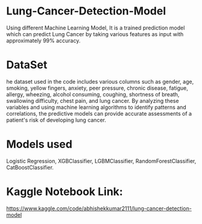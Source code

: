 # Lung-Cancer-Detection-Model
Using different Machine Learning Model, It is a trained prediction model which can predict Lung Cancer by taking various features as input with approximately 99% accuracy.
# DataSet 
he dataset used in the code includes various columns such as gender, age, smoking, yellow fingers, anxiety, peer pressure, chronic disease, fatigue, allergy, wheezing, alcohol consuming, coughing, shortness of breath, swallowing difficulty, chest pain, and lung cancer. By analyzing these variables and using machine learning algorithms to identify patterns and correlations, the predictive models can provide accurate assessments of a patient's risk of developing lung cancer.
# Models used
Logistic Regression, XGBClassifier, LGBMClassifier, RandomForestClassifier, CatBoostClassifier.
# Kaggle Notebook Link:
https://www.kaggle.com/code/abhishekkumar2111/lung-cancer-detection-model

